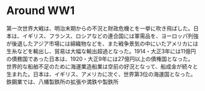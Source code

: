 # Around WW1

第一次世界大戦は、明治末期からの不況と財政危機とを一挙に吹き飛ばした。日本は、イギリス、フランス、ロシアなどの連合国には軍需品を、ヨーロッパ列強が後退したアジア市場には綿織物などを、また戦争景気の中にいたアメリカには生糸などを輸出し、貿易は大幅な輸出超過となった。1914・大正3年には11億円の債務国であった日本は、1920・大正9年には27億円以上の債権国となった。世界的な船舶不足のために海運業造船業は空前の好況となって、船成金が続々と生まれた。日本は、イギリス、アメリカに次ぐ、世界第3位の海運国となった。鉄鋼業では、八幡製鉄所の拡張や満鉄や製鉄所